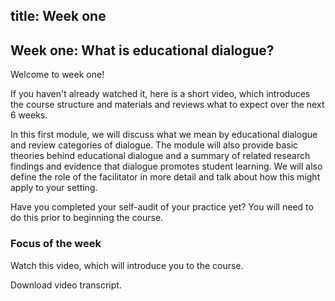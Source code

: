 title: Week one
---

## Week one: What is educational dialogue?

Welcome to week one!

If you haven't already watched it, here is a short video, which introduces the course structure and materials and reviews what to expect over the next 6 weeks.

In this first module, we will discuss what we mean by educational dialogue and review categories of dialogue. The module will also provide basic theories behind educational dialogue and a summary of related research findings and evidence that dialogue promotes student learning. We will also define the role of the facilitator in more detail and talk about how this might apply to your setting.

Have you completed your self-audit of your practice yet? You will need to do this prior to beginning the course.

### Focus of the week

Watch this video, which will introduce you to the course.

Download video transcript.
